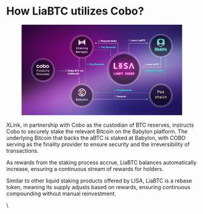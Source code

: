 # How LiaBTC utilizes Cobo?

<figure><img src="../../.gitbook/assets/LISA_Liabtc_Issuer.png" alt=""><figcaption></figcaption></figure>

XLink, in partnership with Cobo as the custodian of BTC reserves, instructs Cobo to securely stake the relevant Bitcoin on the Babylon platform. The underlying Bitcoin that backs the aBTC is staked at Babylon, with COBO serving as the finality provider to ensure security and the irreversibility of transactions.

As rewards from the staking process accrue, LiaBTC balances automatically increase, ensuring a continuous stream of rewards for holders.

Similar to other liquid staking products offered by LISA, LiaBTC is a rebase token, meaning its supply adjusts based on rewards, ensuring continuous compounding without manual reinvestment.

\

